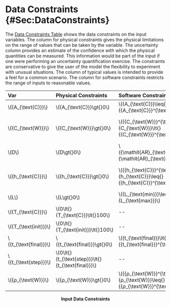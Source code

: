 # Data Constraints {#Sec:DataConstraints}

The [Data Constraints Table](./SecDataConstraints.md#Table:InDataConstraints) shows the data constraints on the input variables. The column for physical constraints gives the physical limitations on the range of values that can be taken by the variable. The uncertainty column provides an estimate of the confidence with which the physical quantities can be measured. This information would be part of the input if one were performing an uncertainty quantification exercise. The constraints are conservative to give the user of the model the flexibility to experiment with unusual situations. The column of typical values is intended to provide a feel for a common scenario. The column for software constraints restricts the range of inputs to reasonable values.

<div id="Table:InDataConstraints"></div>

|Var                      |Physical Constraints                                  |Software Constraints                                                                         |Typical Value                                                   |Uncert.    |
|:------------------------|:-----------------------------------------------------|:--------------------------------------------------------------------------------------------|:---------------------------------------------------------------|:----------|
|\\({A\_{\text{C}}}\\)    |\\({A\_{\text{C}}}\gt{}0\\)                           |\\({A\_{\text{C}}}\leq{}{{A\_{\text{C}}}^{\text{max}}}\\)                                    |\\(0.12\\) \\({\text{m}^{2}}\\)                                 |10\\(\\%\\)|
|\\({C\_{\text{W}}}\\)    |\\({C\_{\text{W}}}\gt{}0\\)                           |\\({{C\_{\text{W}}}^{\text{min}}}\lt{}{C\_{\text{W}}}\lt{}{{C\_{\text{W}}}^{\text{max}}}\\)  |\\(4186\\) \\(\frac{\text{J}}{\text{kg}{}^{\circ}\text{C}}\\)   |10\\(\\%\\)|
|\\(D\\)                  |\\(D\gt{}0\\)                                         |\\({\mathit{AR}\_{\text{min}}}\leq{}D\leq{}{\mathit{AR}\_{\text{max}}}\\)                    |\\(0.412\\) \\({\text{m}}\\)                                    |10\\(\\%\\)|
|\\({h\_{\text{C}}}\\)    |\\({h\_{\text{C}}}\gt{}0\\)                           |\\({{h\_{\text{C}}}^{\text{min}}}\leq{}{h\_{\text{C}}}\leq{}{{h\_{\text{C}}}^{\text{max}}}\\)|\\(1000\\) \\(\frac{\text{W}}{\text{m}^{2}{}^{\circ}\text{C}}\\)|10\\(\\%\\)|
|\\(L\\)                  |\\(L\gt{}0\\)                                         |\\({L\_{\text{min}}}\leq{}L\leq{}{L\_{\text{max}}}\\)                                        |\\(1.5\\) \\({\text{m}}\\)                                      |10\\(\\%\\)|
|\\({T\_{\text{C}}}\\)    |\\(0\lt{}{T\_{\text{C}}}\lt{}100\\)                   |--                                                                                           |\\(50\\) \\({{}^{\circ}\text{C}}\\)                             |10\\(\\%\\)|
|\\({T\_{\text{init}}}\\) |\\(0\lt{}{T\_{\text{init}}}\lt{}100\\)                |--                                                                                           |\\(40\\) \\({{}^{\circ}\text{C}}\\)                             |10\\(\\%\\)|
|\\({t\_{\text{final}}}\\)|\\({t\_{\text{final}}}\gt{}0\\)                       |\\({t\_{\text{final}}}\lt{}{{t\_{\text{final}}}^{\text{max}}}\\)                             |\\(50000\\) \\({\text{s}}\\)                                    |10\\(\\%\\)|
|\\({t\_{\text{step}}}\\) |\\(0\lt{}{t\_{\text{step}}}\lt{}{t\_{\text{final}}}\\)|--                                                                                           |\\(0.01\\) \\({\text{s}}\\)                                     |10\\(\\%\\)|
|\\({ρ\_{\text{W}}}\\)    |\\({ρ\_{\text{W}}}\gt{}0\\)                           |\\({{ρ\_{\text{W}}}^{\text{min}}}\lt{}{ρ\_{\text{W}}}\leq{}{{ρ\_{\text{W}}}^{\text{max}}}\\) |\\(1000\\) \\(\frac{\text{kg}}{\text{m}^{3}}\\)                 |10\\(\\%\\)|

**<p align="center">Input Data Constraints</p>**
